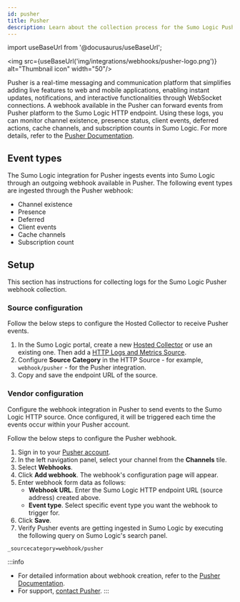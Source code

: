 ```yaml
---
id: pusher
title: Pusher
description: Learn about the collection process for the Sumo Logic Pusher integration.
---
```


import useBaseUrl from '@docusaurus/useBaseUrl';

<img src={useBaseUrl('img/integrations/webhooks/pusher-logo.png')} alt="Thumbnail icon" width="50"/>

Pusher is a real-time messaging and communication platform that simplifies adding live features to web and mobile applications, enabling instant updates, notifications, and interactive functionalities through WebSocket connections. A webhook available in the Pusher can forward events from Pusher platform to the Sumo Logic HTTP endpoint. Using these logs, you can monitor channel existence, presence status, client events, deferred actions, cache channels, and subscription counts in Sumo Logic. For more details, refer to the [Pusher Documentation](https://pusher.com/docs/).

## Event types

The Sumo Logic integration for Pusher ingests events into Sumo Logic through an outgoing webhook available in Pusher. The following event types are ingested through the Pusher webhook:
- Channel existence
- Presence
- Deferred
- Client events
- Cache channels
- Subscription count

## Setup

This section has instructions for collecting logs for the Sumo Logic Pusher webhook collection.

### Source configuration

Follow the below steps to configure the Hosted Collector to receive Pusher events.

1. In the Sumo Logic portal, create a new [Hosted Collector](https://help.sumologic.com/docs/send-data/hosted-collectors/configure-hosted-collector/) or use an existing one. Then add a [HTTP Logs and Metrics Source](https://help.sumologic.com/docs/send-data/hosted-collectors/http-source/logs-metrics/#configure-an-httplogs-and-metrics-source).
2. Configure **Source Category** in the HTTP Source - for example, `webhook/pusher` - for the Pusher integration.
3. Copy and save the endpoint URL of the source.

### Vendor configuration

Configure the webhook integration in Pusher to send events to the Sumo Logic HTTP source. Once configured, it will be triggered each time the events occur within your Pusher account.

Follow the below steps to configure the Pusher webhook.

1. Sign in to your [Pusher account](https://dashboard.pusher.com/accounts/sign_in).
2. In the left navigation panel, select your channel from the **Channels** tile.
3. Select **Webhooks**.
4. Click **Add webhook**. The webhook's configuration page will appear.
5. Enter webhook form data as follows:
    - **Webhook URL**. Enter the Sumo Logic HTTP endpoint URL (source address) created above.
    - **Event type**. Select specific event type you want the webhook to trigger for.
6. Click **Save**.
7. Verify Pusher events are getting ingested in Sumo Logic by executing the following query on Sumo Logic's search panel.
  ```
  _sourcecategory=webhook/pusher
  ```

:::info
- For detailed information about webhook creation, refer to the [Pusher Documentation](https://pusher.com/docs/channels/server_api/webhooks/).
- For support, [contact Pusher](https://support.pusher.com/hc/en-us).
:::

